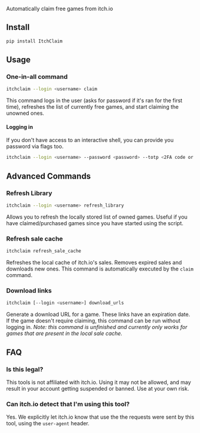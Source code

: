 Automatically claim free games from itch.io

## Install
```bash
pip install ItchClaim
```

## Usage

### One-in-all command
```bash
itchclaim --login <username> claim
```
This command logs in the user (asks for password if it's ran for the first time), refreshes the list of currently free games, and start claiming the unowned ones.

#### Logging in
If you don't have access to an interactive shell, you can provide you password via flags too.

```bash
itchclaim --login <username> --password <password> --totp <2FA code or secret>
```

## Advanced Commands

### Refresh Library
```bash
itchclaim --login <username> refresh_library
```
Allows you to refresh the locally stored list of owned games. Useful if you have claimed/purchased games since you have started using the script.

### Refresh sale cache
```bash
itchclaim refresh_sale_cache
```
Refreshes the local cache of itch.io's sales. Removes expired sales and downloads new ones. This command is automatically executed by the `claim` command.

### Download links
```bash
itchclaim [--login <username>] download_urls
```
Generate a download URL for a game. These links have an expiration date. If the game doesn't require claiming, this command can be run without logging in.
*Note: this command is unfinished and currently only works for games that are present in the local sale cache.*


## FAQ

### Is this legal?
This tools is not affiliated with itch.io. Using it may not be allowed, and may result in your account getting suspended or banned. Use at your own risk.

### Can itch.io detect that I'm using this tool?
Yes. We explicitly let itch.io know that use the the requests were sent by this tool, using the `user-agent` header.
